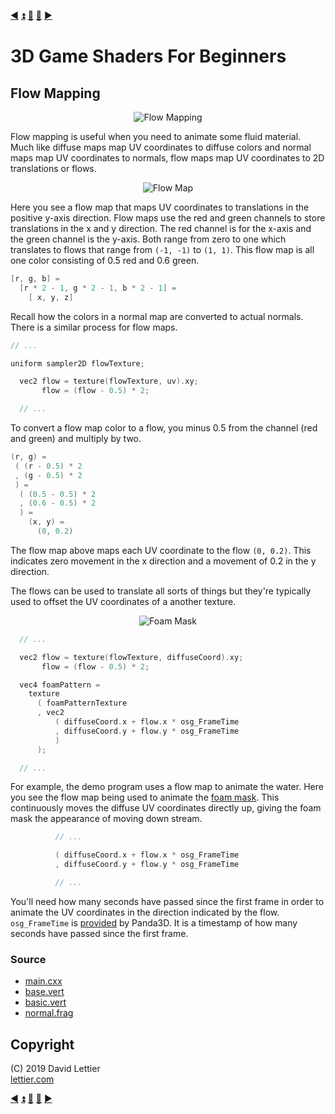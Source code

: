 [:arrow_backward:](foam.md)
[:arrow_double_up:](../README.md)
[:arrow_up_small:](#)
[:arrow_down_small:](#copyright)
[:arrow_forward:](outlining.md)

# 3D Game Shaders For Beginners

## Flow Mapping

<p align="center">
<img src="https://i.imgur.com/3WDO9xW.gif" alt="Flow Mapping" title="Flow Mapping">
</p>

Flow mapping is useful when you need to animate some fluid material.
Much like diffuse maps map UV coordinates to diffuse colors and normal maps map UV coordinates to normals,
flow maps map UV coordinates to 2D translations or flows.

<p align="center">
<img src="https://i.imgur.com/b9Vw94N.png" alt="Flow Map" title="Flow Map">
</p>

Here you see a flow map that maps UV coordinates to translations in the positive y-axis direction.
Flow maps use the red and green channels to store translations in the x and y direction.
The red channel is for the x-axis and the green channel is the y-axis.
Both range from zero to one which translates to flows that range from `(-1, -1)` to `(1, 1)`.
This flow map is all one color consisting of 0.5 red and 0.6 green.

```c
[r, g, b] =
  [r * 2 - 1, g * 2 - 1, b * 2 - 1] =
    [ x, y, z]
```

Recall how the colors in a normal map are converted to actual normals.
There is a similar process for flow maps.

```c
// ...

uniform sampler2D flowTexture;

  vec2 flow = texture(flowTexture, uv).xy;
       flow = (flow - 0.5) * 2;

  // ...
```

To convert a flow map color to a flow,
you minus 0.5 from the channel (red and green) and multiply by two.

```c
(r, g) =
 ( (r - 0.5) * 2
 , (g - 0.5) * 2
 ) =
  ( (0.5 - 0.5) * 2
  , (0.6 - 0.5) * 2
  ) =
    (x, y) =
      (0, 0.2)
```

The flow map above maps each UV coordinate to the flow `(0, 0.2)`.
This indicates zero movement in the x direction and a movement of 0.2 in the y direction.

The flows can be used to translate all sorts of things but they're typically used to
offset the UV coordinates of a another texture.

<p align="center">
<img src="https://i.imgur.com/N6TWBw8.gif" alt="Foam Mask" title="Foam Mask">
</p>

```c
  // ...

  vec2 flow = texture(flowTexture, diffuseCoord).xy;
       flow = (flow - 0.5) * 2;

  vec4 foamPattern =
    texture
      ( foamPatternTexture
      , vec2
          ( diffuseCoord.x + flow.x * osg_FrameTime
          , diffuseCoord.y + flow.y * osg_FrameTime
          )
      );

  // ...
```

For example, the demo program uses a flow map to animate the water.
Here you see the flow map being used to animate the
[foam mask](foam.md#mask).
This continuously moves the diffuse UV coordinates directly up,
giving the foam mask the appearance of moving down stream.

```c
          // ...

          ( diffuseCoord.x + flow.x * osg_FrameTime
          , diffuseCoord.y + flow.y * osg_FrameTime

          // ...
```

You'll need how many seconds have passed since the first frame
in order to animate the UV coordinates in the direction indicated by the flow.
`osg_FrameTime` is
[provided](https://github.com/panda3d/panda3d/blob/daa57733cb9b4ccdb23e28153585e8e20b5ccdb5/panda/src/display/graphicsStateGuardian.cxx#L930)
by Panda3D.
It is a timestamp of how many seconds have passed since the first frame.

### Source

- [main.cxx](../demonstration/src/main.cxx)
- [base.vert](../demonstration/shaders/vertex/base.vert)
- [basic.vert](../demonstration/shaders/vertex/basic.vert)
- [normal.frag](../demonstration/shaders/fragment/normal.frag)

## Copyright

(C) 2019 David Lettier
<br>
[lettier.com](https://www.lettier.com)

[:arrow_backward:](foam.md)
[:arrow_double_up:](../README.md)
[:arrow_up_small:](#)
[:arrow_down_small:](#copyright)
[:arrow_forward:](outlining.md)
